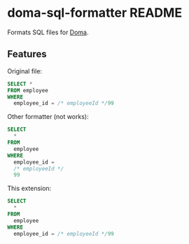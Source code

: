 # doma-sql-formatter README

Formats SQL files for [Doma](https://github.com/domaframework/doma).

## Features

Original file:

```sql
SELECT *
FROM employee
WHERE
  employee_id = /* employeeId */99
```

Other formatter (not works):

```sql
SELECT
  *
FROM
  employee
WHERE
  employee_id =
  /* employeeId */
  99
```

This extension:

```sql
SELECT
  *
FROM
  employee
WHERE
  employee_id = /* employeeId */99
```
